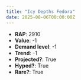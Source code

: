 ```yaml
---
title: "Icy Depths Fedora"
date: 2025-08-06T00:00:00Z
---
```

- **RAP**: 2910
- **Value**: -1
- **Demand level**: -1
- **Trend**: -1
- **Projected?**: True
- **Hyped?**: True
- **Rare?**: True
